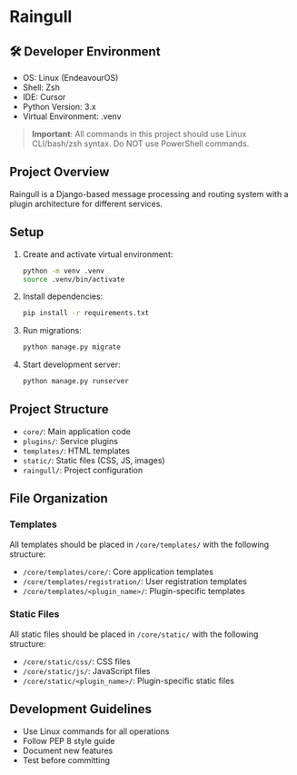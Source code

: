 # Raingull

## 🛠️ Developer Environment
- OS: Linux (EndeavourOS)
- Shell: Zsh
- IDE: Cursor
- Python Version: 3.x
- Virtual Environment: .venv

> **Important**: All commands in this project should use Linux CLI/bash/zsh syntax. Do NOT use PowerShell commands.

## Project Overview
Raingull is a Django-based message processing and routing system with a plugin architecture for different services.

## Setup
1. Create and activate virtual environment:
   ```bash
   python -m venv .venv
   source .venv/bin/activate
   ```

2. Install dependencies:
   ```bash
   pip install -r requirements.txt
   ```

3. Run migrations:
   ```bash
   python manage.py migrate
   ```

4. Start development server:
   ```bash
   python manage.py runserver
   ```

## Project Structure
- `core/`: Main application code
- `plugins/`: Service plugins
- `templates/`: HTML templates
- `static/`: Static files (CSS, JS, images)
- `raingull/`: Project configuration

## File Organization
### Templates
All templates should be placed in `/core/templates/` with the following structure:
- `/core/templates/core/`: Core application templates
- `/core/templates/registration/`: User registration templates
- `/core/templates/<plugin_name>/`: Plugin-specific templates

### Static Files
All static files should be placed in `/core/static/` with the following structure:
- `/core/static/css/`: CSS files
- `/core/static/js/`: JavaScript files
- `/core/static/<plugin_name>/`: Plugin-specific static files

## Development Guidelines
- Use Linux commands for all operations
- Follow PEP 8 style guide
- Document new features
- Test before committing 